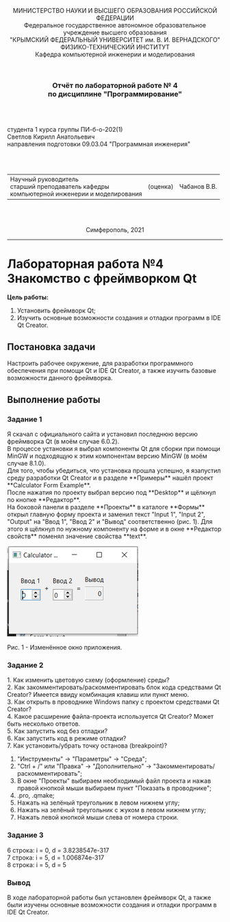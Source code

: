 <p align="center">МИНИСТЕРСТВО НАУКИ  И ВЫСШЕГО ОБРАЗОВАНИЯ РОССИЙСКОЙ ФЕДЕРАЦИИ<br>
Федеральное государственное автономное образовательное учреждение высшего образования<br>
"КРЫМСКИЙ ФЕДЕРАЛЬНЫЙ УНИВЕРСИТЕТ им. В. И. ВЕРНАДСКОГО"<br>
ФИЗИКО-ТЕХНИЧЕСКИЙ ИНСТИТУТ<br>
Кафедра компьютерной инженерии и моделирования</p>
<br>
<h3 align="center">Отчёт по лабораторной работе № 4<br> по дисциплине "Программирование"</h3>
<br><br>
<p>студента 1 курса группы ПИ-б-о-202(1)<br>
Светлов Кирилл Анатольевич<br>
направления подготовки 09.03.04 "Программная инженерия"</p>
<br><br>
<table>
<tr><td>Научный руководитель<br> старший преподаватель кафедры<br> компьютерной инженерии и моделирования</td>
<td>(оценка)</td>
<td>Чабанов В.В.</td>
</tr>
</table>
<br><br>
<p align="center">Симферополь, 2021</p>
<hr>

# Лабораторная работа №4 Знакомство с фреймворком Qt
**Цель работы:**
1. Установить фреймворк Qt;
2. Изучить основные возможности создания и отладки программ в IDE Qt Creator.

<h2>Постановка задачи</h2>
Настроить рабочее окружение, для разработки программного обеспечения при помощи Qt и IDE Qt Creator, а также изучить базовые возможности данного фреймворка.

<h2>Выполнение работы</h2>
<h3>Задание 1</h3>
Я скачал с официального сайта и установил последнюю версию фреймворка Qt (в моём случае 6.0.2).<br>
В процессе установки я выбрал компоненты Qt для сборки при помощи MinGW и подходящую к этим компонентам версию MinGW (в моём случае 8.1.0).<br>
Для того, чтобы убедиться, что установка прошла успешно, я язапустил среду разработки Qt Creator и в разделе **Примеры** нашёл проект **Calculator Form Example**.<br>
После нажатия по проекту выбрал версию под **Desktop** и щёлкнул по кнопке **Редактор**.<br>
На боковой панели в разделе **Проекты** в каталоге **Формы** открыл главную форму проекта и заменил текст "Input 1", "Input 2", "Output" на "Ввод 1", "Ввод 2" и "Вывод" соответственно (рис. 1). Для этого я щёлкнул по нужному компоненту на форме и в окне **Редактор свойств** поменял значение свойства **text**.

![](./image/pic1.PNG)

Рис. 1 - Изменённое окно приложения.

<h3>Задание 2</h3>
1. Как изменить цветовую схему (оформление) среды?<br>
2. Как закомментировать/раскомментировать блок кода средствами Qt Creator? Имеется ввиду комбинация клавиш или пункт меню.<br>
3. Как открыть в проводнике Windows папку с проектом средствами Qt Creator?<br>
4. Какое расширение файла-проекта используется Qt Creator? Может быть несколько ответов.<br>
5. Как запустить код без отладки?<br>
6. Как запустить код в режиме отладки?<br>
7. Как установить/убрать точку останова (breakpoint)?

1. "Инструменты" -> "Параметры" -> "Среда";
2. "Ctrl + /" или "Правка" -> "Дополнительно" -> "Закомментировать/раскомментировать";
3. В окне "Проекты" выбираем необходимый файл проекта и нажав правой кнопкой мыши выбираем пункт "Показать в проводнике";
4. .pro, .qmake;
5. Нажать на зелёный треугольник в левом нижнем углу;
6. Нажать на зелёный треугольник с жуком в левом нижнем углу;
7. Нажать левой кнопкой мыши слева от номера строки.

<h3>Задание 3</h3>
6 строка: i = 0, d = 3.8238547e-317<br>
7 строка: i = 5, d = 1.006874e-317<br>
8 строка: i = 5, d = 5

<h3>Вывод</h3>
В ходе лабораторной работы был установлен фреймворк Qt, а также были изучены основные возможности создания и отладки программ в IDE Qt Creator.
